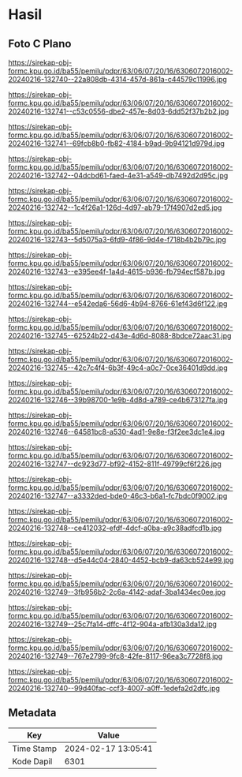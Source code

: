 # Hasil

## Foto C Plano

https://sirekap-obj-formc.kpu.go.id/ba55/pemilu/pdpr/63/06/07/20/16/6306072016002-20240216-132740--22a808db-4314-457d-861a-c44579c11996.jpg

https://sirekap-obj-formc.kpu.go.id/ba55/pemilu/pdpr/63/06/07/20/16/6306072016002-20240216-132741--c53c0556-dbe2-457e-8d03-6dd52f37b2b2.jpg

https://sirekap-obj-formc.kpu.go.id/ba55/pemilu/pdpr/63/06/07/20/16/6306072016002-20240216-132741--69fcb8b0-fb82-4184-b9ad-9b94121d979d.jpg

https://sirekap-obj-formc.kpu.go.id/ba55/pemilu/pdpr/63/06/07/20/16/6306072016002-20240216-132742--04dcbd61-faed-4e31-a549-db7492d2d95c.jpg

https://sirekap-obj-formc.kpu.go.id/ba55/pemilu/pdpr/63/06/07/20/16/6306072016002-20240216-132742--1c4f26a1-126d-4d97-ab79-17f4907d2ed5.jpg

https://sirekap-obj-formc.kpu.go.id/ba55/pemilu/pdpr/63/06/07/20/16/6306072016002-20240216-132743--5d5075a3-6fd9-4f86-9d4e-f718b4b2b79c.jpg

https://sirekap-obj-formc.kpu.go.id/ba55/pemilu/pdpr/63/06/07/20/16/6306072016002-20240216-132743--e395ee4f-1a4d-4615-b936-fb794ecf587b.jpg

https://sirekap-obj-formc.kpu.go.id/ba55/pemilu/pdpr/63/06/07/20/16/6306072016002-20240216-132744--e542eda6-56d6-4b94-8766-61ef43d6f122.jpg

https://sirekap-obj-formc.kpu.go.id/ba55/pemilu/pdpr/63/06/07/20/16/6306072016002-20240216-132745--62524b22-d43e-4d6d-8088-8bdce72aac31.jpg

https://sirekap-obj-formc.kpu.go.id/ba55/pemilu/pdpr/63/06/07/20/16/6306072016002-20240216-132745--42c7c4f4-6b3f-49c4-a0c7-0ce36401d9dd.jpg

https://sirekap-obj-formc.kpu.go.id/ba55/pemilu/pdpr/63/06/07/20/16/6306072016002-20240216-132746--39b98700-1e9b-4d8d-a789-ce4b673127fa.jpg

https://sirekap-obj-formc.kpu.go.id/ba55/pemilu/pdpr/63/06/07/20/16/6306072016002-20240216-132746--64581bc8-a530-4ad1-9e8e-f3f2ee3dc1e4.jpg

https://sirekap-obj-formc.kpu.go.id/ba55/pemilu/pdpr/63/06/07/20/16/6306072016002-20240216-132747--dc923d77-bf92-4152-811f-49799cf6f226.jpg

https://sirekap-obj-formc.kpu.go.id/ba55/pemilu/pdpr/63/06/07/20/16/6306072016002-20240216-132747--a3332ded-bde0-46c3-b6a1-fc7bdc0f9002.jpg

https://sirekap-obj-formc.kpu.go.id/ba55/pemilu/pdpr/63/06/07/20/16/6306072016002-20240216-132748--ce412032-efdf-4dcf-a0ba-a9c38adfcd1b.jpg

https://sirekap-obj-formc.kpu.go.id/ba55/pemilu/pdpr/63/06/07/20/16/6306072016002-20240216-132748--d5e44c04-2840-4452-bcb9-da63cb524e99.jpg

https://sirekap-obj-formc.kpu.go.id/ba55/pemilu/pdpr/63/06/07/20/16/6306072016002-20240216-132749--3fb956b2-2c6a-4142-adaf-3ba1434ec0ee.jpg

https://sirekap-obj-formc.kpu.go.id/ba55/pemilu/pdpr/63/06/07/20/16/6306072016002-20240216-132749--25c7fa14-dffc-4f12-904a-afb130a3da12.jpg

https://sirekap-obj-formc.kpu.go.id/ba55/pemilu/pdpr/63/06/07/20/16/6306072016002-20240216-132749--767e2799-9fc8-42fe-8117-96ea3c7728f8.jpg

https://sirekap-obj-formc.kpu.go.id/ba55/pemilu/pdpr/63/06/07/20/16/6306072016002-20240216-132740--99d40fac-ccf3-4007-a0ff-1edefa2d2dfc.jpg


## Metadata

| Key        | Value               |
| ---------- | ------------------- |
| Time Stamp | 2024-02-17 13:05:41 |
| Kode Dapil | 6301                |



